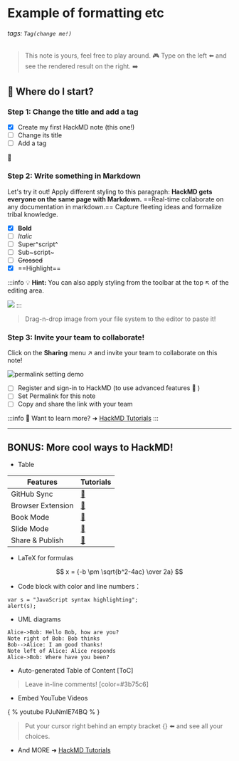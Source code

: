 # Example of formatting etc

###### tags: `Tag(change me!)`

> This note is yours, feel free to play around.  :video_game: 
> Type on the left :arrow_left: and see the rendered result on the right. :arrow_right: 

## :memo: Where do I start?

### Step 1: Change the title and add a tag

- [x] Create my first HackMD note (this one!)
- [ ] Change its title
- [ ] Add a tag

:rocket: 

### Step 2: Write something in Markdown

Let's try it out!
Apply different styling to this paragraph:
**HackMD gets everyone on the same page with Markdown.** ==Real-time collaborate on any documentation in markdown.== Capture fleeting ideas and formalize tribal knowledge.

- [x] **Bold**
- [ ] *Italic*
- [ ] Super^script^
- [ ] Sub~script~
- [ ] ~~Crossed~~
- [x] ==Highlight==

:::info
:bulb: **Hint:** You can also apply styling from the toolbar at the top :arrow_upper_left: of the editing area.

![](https://i.imgur.com/Cnle9f9.png)
:::

> Drag-n-drop image from your file system to the editor to paste it!

### Step 3: Invite your team to collaborate!

Click on the <i class="fa fa-share-alt"></i> **Sharing** menu :arrow_upper_right: and invite your team to collaborate on this note!

![permalink setting demo](https://i.imgur.com/PjUhQBB.gif)

- [ ] Register and sign-in to HackMD (to use advanced features :tada: ) 
- [ ] Set Permalink for this note
- [ ] Copy and share the link with your team

:::info
:pushpin: Want to learn more? ➜ [HackMD Tutorials](https://hackmd.io/c/tutorials) 
:::

---

## BONUS: More cool ways to HackMD!

- Table

| Features          | Tutorials               |
| ----------------- |:----------------------- |
| GitHub Sync       | [:link:][GitHub-Sync]   |
| Browser Extension | [:link:][HackMD-it]     |
| Book Mode         | [:link:][Book-mode]     |
| Slide Mode        | [:link:][Slide-mode]    | 
| Share & Publish   | [:link:][Share-Publish] |

[GitHub-Sync]: https://hackmd.io/c/tutorials/%2Fs%2Flink-with-github
[HackMD-it]: https://hackmd.io/c/tutorials/%2Fs%2Fhackmd-it
[Book-mode]: https://hackmd.io/c/tutorials/%2Fs%2Fhow-to-create-book
[Slide-mode]: https://hackmd.io/c/tutorials/%2Fs%2Fhow-to-create-slide-deck
[Share-Publish]: https://hackmd.io/c/tutorials/%2Fs%2Fhow-to-publish-note

- LaTeX for formulas

$$
x = {-b \pm \sqrt{b^2-4ac} \over 2a}
$$

- Code block with color and line numbers：
```javascript=16
var s = "JavaScript syntax highlighting";
alert(s);
```

- UML diagrams
```sequence
Alice->Bob: Hello Bob, how are you?
Note right of Bob: Bob thinks
Bob-->Alice: I am good thanks!
Note left of Alice: Alice responds
Alice->Bob: Where have you been?
```
- Auto-generated Table of Content
[ToC]

> Leave in-line comments! [color=#3b75c6]

- Embed YouTube Videos

{ % youtube PJuNmlE74BQ % }

> Put your cursor right behind an empty bracket {} :arrow_left: and see all your choices.

- And MORE ➜ [HackMD Tutorials](https://hackmd.io/c/tutorials)
